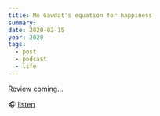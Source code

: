 ```yaml
---
title: Mo Gawdat's equation for happiness
summary: 
date: 2020-02-15
year: 2020
tags:
  - post
  - podcast
  - life
---
```

Review coming...

🎧 [listen](https://www.knowledgeformen.com/podcast-mo-gawdat/)